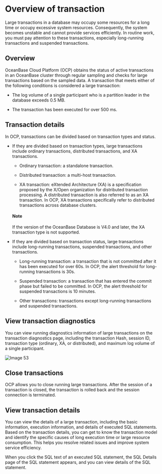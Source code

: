# Overview of transaction

Large transactions in a database may occupy some resources for a long time or occupy excessive system resources. Consequently, the system becomes unstable and cannot provide services efficiently. In routine work, you must pay attention to these transactions, especially long-running transactions and suspended transactions.

## Overview

OceanBase Cloud Platform (OCP) obtains the status of active transactions in an OceanBase cluster through regular sampling and checks for large transactions based on the sampled data. A transaction that meets either of the following conditions is considered a large transaction:

* The log volume of a single participant who is a partition leader in the database exceeds 0.5 MB.

* The transaction has been executed for over 500 ms.

## Transaction details

In OCP, transactions can be divided based on transaction types and status.

* If they are divided based on transaction types, large transactions include ordinary transactions, distributed transactions, and XA transactions.

  * Ordinary transaction: a standalone transaction.

  * Distributed transaction: a multi-host transaction.

  * XA transaction: eXtended Architecture (XA) is a specification proposed by the X/Open organization for distributed transaction processing. A distributed transaction is also referred to as an XA transaction. In OCP, XA transactions specifically refer to distributed transactions across database clusters.

   <main id="notice" type='explain'>
    <h4>Note</h4>
    <p>If the version of the OceanBase Database is V4.0 and later, the XA transaction type is not supported.</p>
   </main>

* If they are divided based on transaction status, large transactions include long-running transactions, suspended transactions, and other transactions.

  * Long-running transaction: a transaction that is not committed after it has been executed for over 60s. In OCP, the alert threshold for long-running transactions is 30s.

  * Suspended transaction: a transaction that has entered the commit phase but failed to be committed. In OCP, the alert threshold for suspended transactions is 10 minutes.

  * Other transactions: transactions except long-running transactions and suspended transactions.

## View transaction diagnostics

You can view running diagnostics information of large transactions on the transaction diagnostics page, including the transaction Hash, session ID, transaction type (ordinary, XA, or distributed), and maximum log volume of a single participant.

![Image 53](https://help-static-aliyun-doc.aliyuncs.com/assets/img/en-US/6074633561/p440354.png)

## Close transactions

OCP allows you to close running large transactions. After the session of a transaction is closed, the transaction is rolled back and the session connection is terminated.

## View transaction details

You can view the details of a large transaction, including the basic information, execution information, and details of executed SQL statements. Based on the transaction details, you can get to know the transaction model and identify the specific causes of long execution time or large resource consumption. This helps you resolve related issues and improve system service efficiency.

When you click the SQL text of an executed SQL statement, the SQL Details page of the SQL statement appears, and you can view details of the SQL statement.
